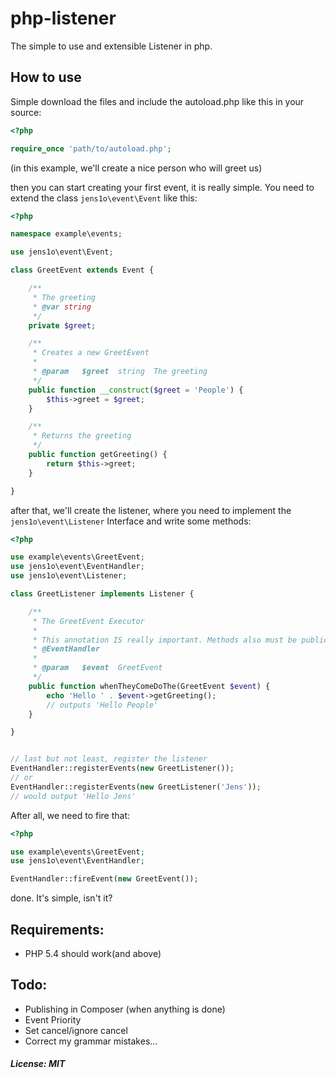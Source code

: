 # php-listener
The simple to use and extensible Listener in php.

## How to use
Simple download the files and include the autoload.php like this in your source:
```php
<?php

require_once 'path/to/autoload.php';
```
(in this example,  we'll create a nice person who will greet us)

then you can start creating your first event, it is really simple. You need to extend the class ```jens1o\event\Event``` like this:

```php
<?php

namespace example\events;

use jens1o\event\Event;

class GreetEvent extends Event {

    /**
     * The greeting
     * @var string
     */
    private $greet;

    /**
     * Creates a new GreetEvent
     *
     * @param   $greet  string  The greeting
     */
    public function __construct($greet = 'People') {
        $this->greet = $greet;
    }

    /**
     * Returns the greeting
     */
    public function getGreeting() {
        return $this->greet;
    }

}
```

after that, we'll create the listener, where you need to implement the ```jens1o\event\Listener``` Interface and write some methods:
```php
<?php

use example\events\GreetEvent;
use jens1o\event\EventHandler;
use jens1o\event\Listener;

class GreetListener implements Listener {

    /**
     * The GreetEvent Executor
     *
     * This annotation IS really important. Methods also must be public, and not be static!
     * @EventHandler
     *
     * @param   $event  GreetEvent
     */
    public function whenTheyComeDoThe(GreetEvent $event) {
        echo 'Hello ' . $event->getGreeting();
        // outputs 'Hello People'
    }

}


// last but not least, register the listener
EventHandler::registerEvents(new GreetListener());
// or
EventHandler::registerEvents(new GreetListener('Jens'));
// would output 'Hello Jens'
```

After all, we need to fire that:
```php
<?php

use example\events\GreetEvent;
use jens1o\event\EventHandler;

EventHandler::fireEvent(new GreetEvent());

```

done. It's simple, isn't it?

## Requirements:
- PHP 5.4 should work(and above)

## Todo:
- Publishing in Composer (when anything is done)
- Event Priority
- Set cancel/ignore cancel
- Correct my grammar mistakes...

##### License: MIT
